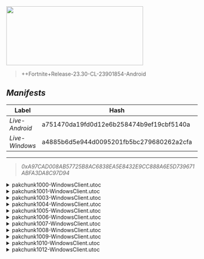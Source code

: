 <div style="pointer-events: none">
  <img style="pointer-events: none" src="https://raw.githubusercontent.com/Tectors/Archive/master/source/dependents/gen.28.00.svg" width="360" height="155">
<div>

 >  
  
  > ++Fortnite+Release-23.30-CL-23901854-Android

## *Manifests*
| Label | Hash | Route |
| - | - | - |
| *Live-Android* | a751470da19fd0d12e6b258474b9ef19cbf5140a | [pRQziUXpU96Biv9iaUicqa0NPaQ6QQ](https://github.com/Tectors/Archive/blob/master/manifests/pRQziUXpU96Biv9iaUicqa0NPaQ6QQ.manifest) |
| *Live-Windows* | a4885b6d5e944d0095201fb5bc279680262a2cfa | [KojsOReYLS2yfFapo0Wbw8JxValkeg](https://github.com/Tectors/Archive/blob/master/manifests/KojsOReYLS2yfFapo0Wbw8JxValkeg.manifest) |

---

> *0xA97CAD008AB57725B8AC6838EA5E8432E9CC888A6E5D739671ABFA3DA8C97D94*

<details>
  <summary>pakchunk1000-WindowsClient.utoc</summary>

 > 
    0xBF5B024ABB2023441B359FB8BF99659705B59FB33D75A817E06B3163BFE847FE

  <img src="https://raw.githubusercontent.com/Tectors/Archive/master/source/dependents/referred/Wrap_SpeedDial.svg" width="100"> <img src="https://raw.githubusercontent.com/Tectors/Archive/master/source/dependents/referred/Pickaxe_SpeedDial.svg" width="100"> <img src="https://raw.githubusercontent.com/Tectors/Archive/master/source/dependents/referred/LoadingScreen_Sparks_SpeedDial.svg" width="100"> <img src="https://raw.githubusercontent.com/Tectors/Archive/master/source/dependents/referred/Emoji_S28_Sparks_SpeedDial.svg" width="100"> <img src="https://raw.githubusercontent.com/Tectors/Archive/master/source/dependents/referred/EID_SpeedDial_Mask.svg" width="100"> <img src="https://raw.githubusercontent.com/Tectors/Archive/master/source/dependents/referred/EID_SpeedDial.svg" width="100"> <img src="https://raw.githubusercontent.com/Tectors/Archive/master/source/dependents/referred/Character_SpeedDialBattle.svg" width="100"> <img src="https://raw.githubusercontent.com/Tectors/Archive/master/source/dependents/referred/Character_SpeedDial.svg" width="100"> <img src="https://raw.githubusercontent.com/Tectors/Archive/master/source/dependents/referred/Backpack_SpeedDialBattle.svg" width="100"> 
</details>

<details>
  <summary>pakchunk1001-WindowsClient.utoc</summary>

 > 
    0x9A07F97284C0DD6F1AF3B07B65B9CAF1D31C4704E80410E3387E2A66858BC3DB

  <img src="https://raw.githubusercontent.com/Tectors/Archive/master/source/dependents/referred/EID_Adoration.svg" width="100"> 
</details>

<details>
  <summary>pakchunk1003-WindowsClient.utoc</summary>

 > 
    0xCD587447BC1ACEF41482E7264BD01860D9CDDA0FA8158BFC64C9610F75A71F45

  <img src="https://raw.githubusercontent.com/Tectors/Archive/master/source/dependents/referred/EID_Hurrah_Follower.svg" width="100"> <img src="https://raw.githubusercontent.com/Tectors/Archive/master/source/dependents/referred/EID_Hurrah.svg" width="100"> 
</details>

<details>
  <summary>pakchunk1004-WindowsClient.utoc</summary>

 > 
    0x409793E939FC900347001ADA2EFDDB4F853EE0353D6B1C7C9FB0231BDED6BDB1

  <img src="https://raw.githubusercontent.com/Tectors/Archive/master/source/dependents/referred/EID_PrivateJet.svg" width="100"> 
</details>

<details>
  <summary>pakchunk1005-WindowsClient.utoc</summary>

 > 
    0x578053EC14E717E52CBAD62B1F3704DA4E3D2BA9CD0125AD17B1CB600F9DA328

  <img src="https://raw.githubusercontent.com/Tectors/Archive/master/source/dependents/referred/EID_GelatoCourage.svg" width="100"> <img src="https://raw.githubusercontent.com/Tectors/Archive/master/source/dependents/referred/Backpack_GelatoCourage.svg" width="100"> 
</details>

<details>
  <summary>pakchunk1006-WindowsClient.utoc</summary>

 > 
    0xA36EEC6E66CC1D249EF63F21A6469A39BA583A7215919C6D6A8E880D45016B9B

  <img src="https://raw.githubusercontent.com/Tectors/Archive/master/source/dependents/referred/Pickaxe_HeavyRoar.svg" width="100"> <img src="https://raw.githubusercontent.com/Tectors/Archive/master/source/dependents/referred/Pickaxe_BraveBuild.svg" width="100"> <img src="https://raw.githubusercontent.com/Tectors/Archive/master/source/dependents/referred/Glider_BraveBuild.svg" width="100"> <img src="https://raw.githubusercontent.com/Tectors/Archive/master/source/dependents/referred/EID_HeavyRoar.svg" width="100"> <img src="https://raw.githubusercontent.com/Tectors/Archive/master/source/dependents/referred/Character_HeavyRoar.svg" width="100"> <img src="https://raw.githubusercontent.com/Tectors/Archive/master/source/dependents/referred/Character_BraveBuildSuper.svg" width="100"> <img src="https://raw.githubusercontent.com/Tectors/Archive/master/source/dependents/referred/Character_BraveBuild.svg" width="100"> <img src="https://raw.githubusercontent.com/Tectors/Archive/master/source/dependents/referred/Backpack_HeavyRoarCarton.svg" width="100"> <img src="https://raw.githubusercontent.com/Tectors/Archive/master/source/dependents/referred/Backpack_HeavyRoar.svg" width="100"> <img src="https://raw.githubusercontent.com/Tectors/Archive/master/source/dependents/referred/Backpack_BraveBuild.svg" width="100"> 
</details>

<details>
  <summary>pakchunk1007-WindowsClient.utoc</summary>

 > 
    0xCC361E13F9D394EF08DFCCE22A8FEAFECB2FDF0D9F1E45A70CD9FA9B0D1910D3

  <img src="https://raw.githubusercontent.com/Tectors/Archive/master/source/dependents/referred/EID_Reign_Follower.svg" width="100"> <img src="https://raw.githubusercontent.com/Tectors/Archive/master/source/dependents/referred/EID_Reign.svg" width="100"> 
</details>

<details>
  <summary>pakchunk1008-WindowsClient.utoc</summary>

 > 
    0x001D8525F186C8A1F7E4A267976A7AB7FF39B1960EE604A06D2FA2941036997E

  <img src="https://raw.githubusercontent.com/Tectors/Archive/master/source/dependents/referred/EID_HeavyRoarDance.svg" width="100"> 
</details>

<details>
  <summary>pakchunk1009-WindowsClient.utoc</summary>

 > 
    0x956BCFB1FB1656C3550D2387EC9A5950B120A10F892AB58FB92A88C3DE369A6A

  <img src="https://raw.githubusercontent.com/Tectors/Archive/master/source/dependents/referred/EID_Marvelous.svg" width="100"> 
</details>

<details>
  <summary>pakchunk1010-WindowsClient.utoc</summary>

 > 
    0x5F149D17C16F53A4CF98C8366452DCC4F5C5CA89B7B3921C0E9485CFCADC75F4

  <img src="https://raw.githubusercontent.com/Tectors/Archive/master/source/dependents/referred/EID_Devotion.svg" width="100"> 
</details>

<details>
  <summary>pakchunk1012-WindowsClient.utoc</summary>

 > 
    0xA1EB137FD0151A05F8155C16CE09BEFA74043B4680472B94E6B65AD5FEA1A05B

  <img src="https://raw.githubusercontent.com/Tectors/Archive/master/source/dependents/referred/Wrap_InstantGravel.svg" width="100"> <img src="https://raw.githubusercontent.com/Tectors/Archive/master/source/dependents/referred/Pickaxe_InstantGravelNoble.svg" width="100"> <img src="https://raw.githubusercontent.com/Tectors/Archive/master/source/dependents/referred/Glider_InstantGravel.svg" width="100"> <img src="https://raw.githubusercontent.com/Tectors/Archive/master/source/dependents/referred/EID_InstantGravel.svg" width="100"> <img src="https://raw.githubusercontent.com/Tectors/Archive/master/source/dependents/referred/Character_InstantGravelNoble.svg" width="100"> <img src="https://raw.githubusercontent.com/Tectors/Archive/master/source/dependents/referred/Character_InstantGravel.svg" width="100"> <img src="https://raw.githubusercontent.com/Tectors/Archive/master/source/dependents/referred/Backpack_InstantGravelNoble.svg" width="100"> <img src="https://raw.githubusercontent.com/Tectors/Archive/master/source/dependents/referred/Backpack_InstantGravel.svg" width="100"> 
</details>

